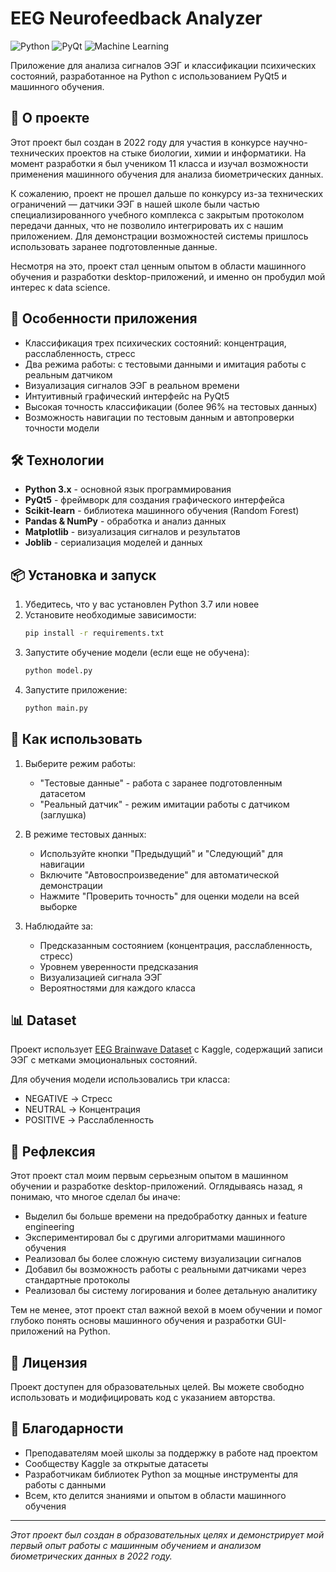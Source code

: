 # EEG Neurofeedback Analyzer

![Python](https://img.shields.io/badge/Python-3.x-blue.svg)
![PyQt](https://img.shields.io/badge/PyQt-5.x-green.svg)
![Machine Learning](https://img.shields.io/badge/ML-Random%20Forest-orange.svg)

Приложение для анализа сигналов ЭЭГ и классификации психических состояний, разработанное на Python с использованием PyQt5 и машинного обучения.

## 📖 О проекте

Этот проект был создан в 2022 году для участия в конкурсе научно-технических проектов на стыке биологии, химии и информатики. На момент разработки я был учеником 11 класса и изучал возможности применения машинного обучения для анализа биометрических данных.

К сожалению, проект не прошел дальше по конкурсу из-за технических ограничений — датчики ЭЭГ в нашей школе были частью специализированного учебного комплекса с закрытым протоколом передачи данных, что не позволило интегрировать их с нашим приложением. Для демонстрации возможностей системы пришлось использовать заранее подготовленные данные.

Несмотря на это, проект стал ценным опытом в области машинного обучения и разработки desktop-приложений, и именно он пробудил мой интерес к data science.

## 🧠 Особенности приложения

- Классификация трех психических состояний: концентрация, расслабленность, стресс
- Два режима работы: с тестовыми данными и имитация работы с реальным датчиком
- Визуализация сигналов ЭЭГ в реальном времени
- Интуитивный графический интерфейс на PyQt5
- Высокая точность классификации (более 96% на тестовых данных)
- Возможность навигации по тестовым данным и автопроверки точности модели

## 🛠 Технологии

- **Python 3.x** - основной язык программирования
- **PyQt5** - фреймворк для создания графического интерфейса
- **Scikit-learn** - библиотека машинного обучения (Random Forest)
- **Pandas & NumPy** - обработка и анализ данных
- **Matplotlib** - визуализация сигналов и результатов
- **Joblib** - сериализация моделей и данных

## 📦 Установка и запуск

1. Убедитесь, что у вас установлен Python 3.7 или новее
2. Установите необходимые зависимости:
   ```bash
   pip install -r requirements.txt
   ```
3. Запустите обучение модели (если еще не обучена):
   ```bash
   python model.py
   ```
4. Запустите приложение:
   ```bash
   python main.py
   ```

## 🔧 Как использовать

1. Выберите режим работы:
   - "Тестовые данные" - работа с заранее подготовленным датасетом
   - "Реальный датчик" - режим имитации работы с датчиком (заглушка)

2. В режиме тестовых данных:
   - Используйте кнопки "Предыдущий" и "Следующий" для навигации
   - Включите "Автовоспроизведение" для автоматической демонстрации
   - Нажмите "Проверить точность" для оценки модели на всей выборке

3. Наблюдайте за:
   - Предсказанным состоянием (концентрация, расслабленность, стресс)
   - Уровнем уверенности предсказания
   - Визуализацией сигнала ЭЭГ
   - Вероятностями для каждого класса

## 📊 Dataset

Проект использует [EEG Brainwave Dataset](https://www.kaggle.com/birdy654/eeg-brainwave-dataset-feeling-emotions) с Kaggle, содержащий записи ЭЭГ с метками эмоциональных состояний.

Для обучения модели использовались три класса:
- NEGATIVE → Стресс
- NEUTRAL → Концентрация  
- POSITIVE → Расслабленность

## 💭 Рефлексия

Этот проект стал моим первым серьезным опытом в машинном обучении и разработке desktop-приложений. Оглядываясь назад, я понимаю, что многое сделал бы иначе:

- Выделил бы больше времени на предобработку данных и feature engineering
- Экспериментировал бы с другими алгоритмами машинного обучения
- Реализовал бы более сложную систему визуализации сигналов
- Добавил бы возможность работы с реальными датчиками через стандартные протоколы
- Реализовал бы систему логирования и более детальную аналитику

Тем не менее, этот проект стал важной вехой в моем обучении и помог глубоко понять основы машинного обучения и разработки GUI-приложений на Python.

## 📄 Лицензия

Проект доступен для образовательных целей. Вы можете свободно использовать и модифицировать код с указанием авторства.

## 🤝 Благодарности

- Преподавателям моей школы за поддержку в работе над проектом
- Сообществу Kaggle за открытые датасеты
- Разработчикам библиотек Python за мощные инструменты для работы с данными
- Всем, кто делится знаниями и опытом в области машинного обучения

---

*Этот проект был создан в образовательных целях и демонстрирует мой первый опыт работы с машинным обучением и анализом биометрических данных в 2022 году.*
```